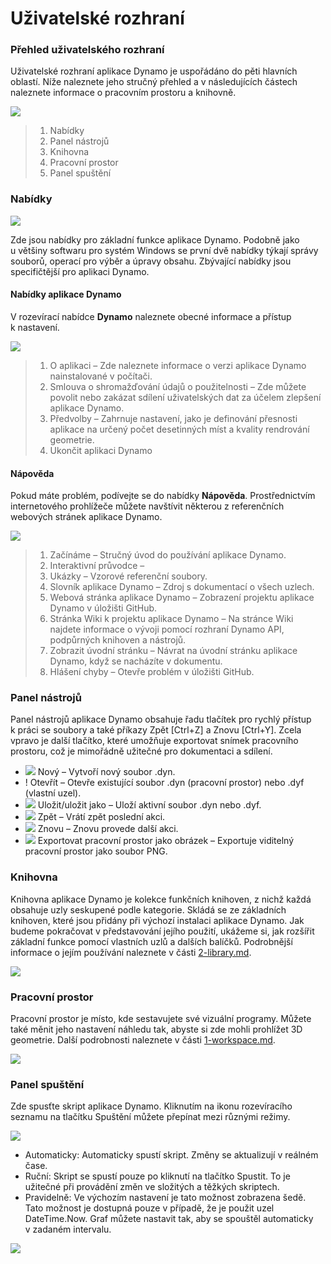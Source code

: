 # Uživatelské rozhraní

### Přehled uživatelského rozhraní

Uživatelské rozhraní aplikace Dynamo je uspořádáno do pěti hlavních oblastí. Níže naleznete jeho stručný přehled a v následujících částech naleznete informace o pracovním prostoru a knihovně.

![](images/userinterface-ui.jpg)

> 1. Nabídky
> 2. Panel nástrojů
> 3. Knihovna
> 4. Pracovní prostor
> 5. Panel spuštění

### Nabídky

![](../.gitbook/assets/userinterface-menu\(1\).jpg)

Zde jsou nabídky pro základní funkce aplikace Dynamo. Podobně jako u většiny softwaru pro systém Windows se první dvě nabídky týkají správy souborů, operací pro výběr a úpravy obsahu. Zbývající nabídky jsou specifičtější pro aplikaci Dynamo.

#### Nabídky aplikace Dynamo

V rozevírací nabídce **Dynamo** naleznete obecné informace a přístup k nastavení.

![](images/userinterface-dynamomenu.jpg)

> 1. O aplikaci – Zde naleznete informace o verzi aplikace Dynamo nainstalované v počítači.
> 2. Smlouva o shromažďování údajů o použitelnosti – Zde můžete povolit nebo zakázat sdílení uživatelských dat za účelem zlepšení aplikace Dynamo.
> 3. Předvolby – Zahrnuje nastavení, jako je definování přesnosti aplikace na určený počet desetinných míst a kvality rendrování geometrie.
> 4. Ukončit aplikaci Dynamo

#### Nápověda

Pokud máte problém, podívejte se do nabídky **Nápověda**. Prostřednictvím internetového prohlížeče můžete navštívit některou z referenčních webových stránek aplikace Dynamo.

![](images/userinterface-helpmenu.jpg)

> 1. Začínáme – Stručný úvod do používání aplikace Dynamo.
> 2. Interaktivní průvodce –
> 3. Ukázky – Vzorové referenční soubory.
> 4. Slovník aplikace Dynamo – Zdroj s dokumentací o všech uzlech.
> 5. Webová stránka aplikace Dynamo – Zobrazení projektu aplikace Dynamo v úložišti GitHub.
> 6. Stránka Wiki k projektu aplikace Dynamo – Na stránce Wiki najdete informace o vývoji pomocí rozhraní Dynamo API, podpůrných knihoven a nástrojů.
> 7. Zobrazit úvodní stránku – Návrat na úvodní stránku aplikace Dynamo, když se nacházíte v dokumentu.
> 8. Hlášení chyby – Otevře problém v úložišti GitHub.

### Panel nástrojů

Panel nástrojů aplikace Dynamo obsahuje řadu tlačítek pro rychlý přístup k práci se soubory a také příkazy Zpět [Ctrl+Z] a Znovu [Ctrl+Y]. Zcela vpravo je další tlačítko, které umožňuje exportovat snímek pracovního prostoru, což je mimořádně užitečné pro dokumentaci a sdílení.

* ![](images/userinterface-newfile.jpg) Nový – Vytvoří nový soubor .dyn.
* \![](<images/userinterface-open(1) (1).jpg>) Otevřít – Otevře existující soubor .dyn (pracovní prostor) nebo .dyf (vlastní uzel).
* ![](images/userinterface-save.jpg) Uložit/uložit jako – Uloží aktivní soubor .dyn nebo .dyf.
* ![](images/userinterface-undo.jpg) Zpět – Vrátí zpět poslední akci.
* ![](images/userinterface-redo.jpg) Znovu – Znovu provede další akci.
* ![](images/userinterface-screenshot.jpg) Exportovat pracovní prostor jako obrázek – Exportuje viditelný pracovní prostor jako soubor PNG.

### Knihovna

Knihovna aplikace Dynamo je kolekce funkčních knihoven, z nichž každá obsahuje uzly seskupené podle kategorie. Skládá se ze základních knihoven, které jsou přidány při výchozí instalaci aplikace Dynamo. Jak budeme pokračovat v představování jejího použití, ukážeme si, jak rozšířit základní funkce pomocí vlastních uzlů a dalších balíčků. Podrobnější informace o jejím používání naleznete v části [2-library.md](2-library.md "mention").

![](images/userinterface-library.jpg)

### Pracovní prostor

Pracovní prostor je místo, kde sestavujete své vizuální programy. Můžete také měnit jeho nastavení náhledu tak, abyste si zde mohli prohlížet 3D geometrie. Další podrobnosti naleznete v části [1-workspace.md](1-workspace.md "mention").

![](images/userinterface-workspace.gif)

### Panel spuštění

Zde spusťte skript aplikace Dynamo. Kliknutím na ikonu rozevíracího seznamu na tlačítku Spuštění můžete přepínat mezi různými režimy.

![](images/userinterface-executionbar.gif)

* Automaticky: Automaticky spustí skript. Změny se aktualizují v reálném čase.
* Ruční: Skript se spustí pouze po kliknutí na tlačítko Spustit. To je užitečné při provádění změn ve složitých a těžkých skriptech.
* Pravidelně: Ve výchozím nastavení je tato možnost zobrazena šedě. Tato možnost je dostupná pouze v případě, že je použit uzel DateTime.Now. Graf můžete nastavit tak, aby se spouštěl automaticky v zadaném intervalu.

![](images/userinterface-executionbarDateTimenode.jpg)
